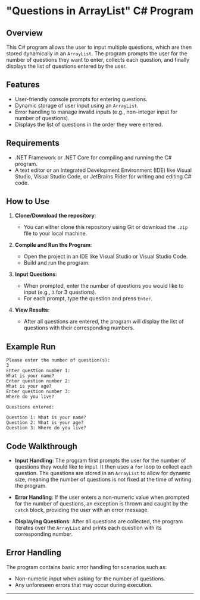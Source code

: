 # "Questions in ArrayList" C# Program

## Overview
This C# program allows the user to input multiple questions, which are then stored dynamically in an `ArrayList`. The program prompts the user for the number of questions they want to enter, collects each question, and finally displays the list of questions entered by the user.

## Features
- User-friendly console prompts for entering questions.
- Dynamic storage of user input using an `ArrayList`.
- Error handling to manage invalid inputs (e.g., non-integer input for number of questions).
- Displays the list of questions in the order they were entered.

## Requirements
- .NET Framework or .NET Core for compiling and running the C# program.
- A text editor or an Integrated Development Environment (IDE) like Visual Studio, Visual Studio Code, or JetBrains Rider for writing and editing C# code.

## How to Use
1. **Clone/Download the repository**:
   - You can either clone this repository using Git or download the `.zip` file to your local machine.

2. **Compile and Run the Program**:
   - Open the project in an IDE like Visual Studio or Visual Studio Code.
   - Build and run the program.

3. **Input Questions**:
   - When prompted, enter the number of questions you would like to input (e.g., `3` for 3 questions).
   - For each prompt, type the question and press `Enter`.
   
4. **View Results**:
   - After all questions are entered, the program will display the list of questions with their corresponding numbers.

## Example Run

```text
Please enter the number of question(s): 
3
Enter question number 1: 
What is your name?
Enter question number 2: 
What is your age?
Enter question number 3: 
Where do you live?

Questions entered:

Question 1: What is your name?
Question 2: What is your age?
Question 3: Where do you live?
```

## Code Walkthrough

- **Input Handling**: The program first prompts the user for the number of questions they would like to input. It then uses a `for` loop to collect each question. The questions are stored in an `ArrayList` to allow for dynamic size, meaning the number of questions is not fixed at the time of writing the program.
  
- **Error Handling**: If the user enters a non-numeric value when prompted for the number of questions, an exception is thrown and caught by the `catch` block, providing the user with an error message.

- **Displaying Questions**: After all questions are collected, the program iterates over the `ArrayList` and prints each question with its corresponding number.

## Error Handling
The program contains basic error handling for scenarios such as:
- Non-numeric input when asking for the number of questions.
- Any unforeseen errors that may occur during execution.

---
